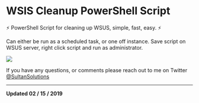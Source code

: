 # WSIS Cleanup PowerShell Script 

:zap: PowerShell Script for cleaning up WSUS, simple, fast, easy. :zap:


Can either be run as a scheduled task, or one off instance. Save script on WSUS server, right click script and run as administrator.

<img src="https://i.imgur.com/pZOm2Xt.png">

If you have any questions, or comments please reach out to me on Twitter <a href="https://twitter.com/sultansolutions"> @SultanSolutions </a> 


----

**Updated 02 / 15 / 2019**




